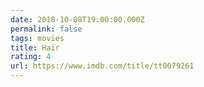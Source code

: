 ```yaml
---
date: 2018-10-08T19:00:00.000Z
permalink: false
tags: movies
title: Hair
rating: 4
url: https://www.imdb.com/title/tt0079261
---
```

